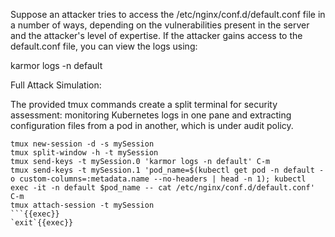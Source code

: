 Suppose an attacker tries to access the /etc/nginx/conf.d/default.conf file in a number of ways, depending on the vulnerabilities present in the server and the attacker's level of expertise. If the attacker gains access to the default.conf file, you can view the logs using:

karmor logs -n default

Full Attack Simulation:

The provided tmux commands create a split terminal for security assessment: monitoring Kubernetes logs in one pane and extracting configuration files from a pod in another, which is under audit policy.

```
tmux new-session -d -s mySession
tmux split-window -h -t mySession
tmux send-keys -t mySession.0 'karmor logs -n default' C-m
tmux send-keys -t mySession.1 'pod_name=$(kubectl get pod -n default -o custom-columns=:metadata.name --no-headers | head -n 1); kubectl exec -it -n default $pod_name -- cat /etc/nginx/conf.d/default.conf' C-m
tmux attach-session -t mySession
```{{exec}}
`exit`{{exec}}
